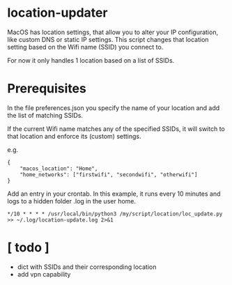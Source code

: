 # location-updater
MacOS has location settings, that allow you to alter your IP configuration, like custom DNS or static IP settings.
This script changes that location setting based on the Wifi name (SSID) you connect to.

For now it only handles 1 location based on a list of SSIDs.

# Prerequisites
In the file preferences.json you specify the name of your location and add the list of matching SSIDs.

If the current Wifi name matches any of the specified SSIDs, it will switch to that location and enforce its (custom) settings.

e.g.
```
{
    "macos_location": "Home",
    "home_networks": ["firstwifi", "secondwifi", "otherwifi"]
}
```
Add an entry in your crontab.   In this example, it runs every 10 minutes and logs to a hidden folder .log in the user home.
```
*/10 * * * * /usr/local/bin/python3 /my/script/location/loc_update.py >> ~/.log/location-update.log 2>&1
```

# [ todo ]
* dict with SSIDs  and their corresponding location
* add vpn capability
